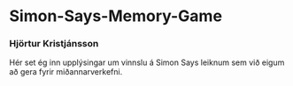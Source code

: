 # Simon-Says-Memory-Game
### Hjörtur Kristjánsson

Hér set ég inn upplýsingar um vinnslu á Simon Says leiknum sem við eigum að gera fyrir miðannarverkefni.